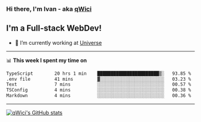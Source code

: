### Hi there, I'm Ivan - aka [qWici][website]

## I'm a Full-stack WebDev!
- 🔭 I’m currently working at [Universe][universe]

---

📊 **This week I spent my time on**
<!--START_SECTION:waka-->

```txt
TypeScript        20 hrs 1 min    ███████████████████████▒░   93.85 %
.env file         41 mins         ▓░░░░░░░░░░░░░░░░░░░░░░░░   03.23 %
Text              7 mins          ░░░░░░░░░░░░░░░░░░░░░░░░░   00.57 %
TSConfig          4 mins          ░░░░░░░░░░░░░░░░░░░░░░░░░   00.38 %
Markdown          4 mins          ░░░░░░░░░░░░░░░░░░░░░░░░░   00.36 %
```

<!--END_SECTION:waka-->

---

[![qWici's GitHub stats](https://github-readme-stats.vercel.app/api?username=qWici)](https://github.com/qWici/github-readme-stats)

[website]: https://devkucher.com
[twitter]: https://twitter.com/KucherDev
[linkedin]: https://www.linkedin.com/in/ivankucher
[universe]: https://universeapps.limited
